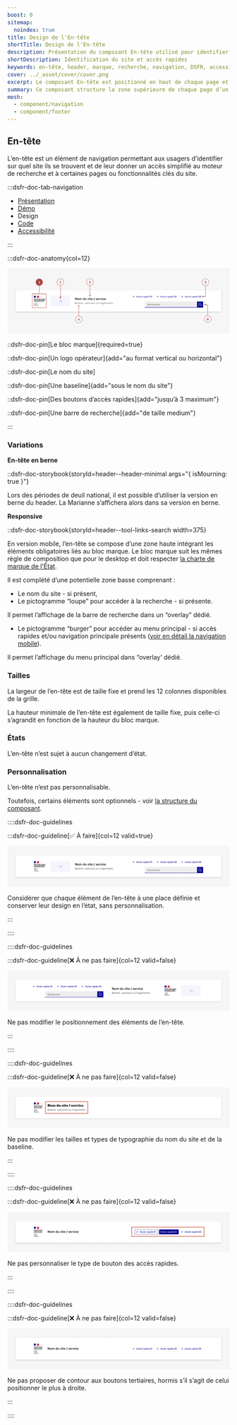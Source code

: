 ```yaml
---
boost: 0
sitemap:
  noindex: true
title: Design de l'En-tête
shortTitle: Design de l'En-tête
description: Présentation du composant En-tête utilisé pour identifier le site consulté et donner accès à des fonctionnalités clés comme la recherche ou la connexion.
shortDescription: Identification du site et accès rapides
keywords: en-tête, header, marque, recherche, navigation, DSFR, accessibilité, interface
cover: ../_asset/cover/cover.png
excerpt: Le composant En-tête est positionné en haut de chaque page et permet à l’usager de savoir sur quel site il se trouve, tout en facilitant l’accès aux fonctions principales comme la recherche ou la connexion.
summary: Ce composant structure la zone supérieure de chaque page d’un site public. Il intègre les éléments d’identité visuelle de l’État, les éventuels accès rapides à des fonctions essentielles, et le moteur de recherche. Non personnalisable, l’en-tête garantit cohérence, lisibilité et conformité avec la charte de l’État, en version desktop comme mobile. Il peut être enrichi ou simplifié selon les besoins du site.
mesh:
  - component/navigation
  - component/footer
---
```


## En-tête

L’en-tête est un élément de navigation permettant aux usagers d’identifier sur quel site ils se trouvent et de leur donner un accès simplifié au moteur de recherche et à certaines pages ou fonctionnalités clés du site.

:::dsfr-doc-tab-navigation

- [Présentation](../index.md)
- [Démo](../demo/index.md)
- Design
- [Code](../code/index.md)
- [Accessibilité](../accessibility/index.md)

:::

:::dsfr-doc-anatomy{col=12}

![Anatomie de l'en-tête](../_asset/anatomy/anatomy-1.png)

::dsfr-doc-pin[Le bloc marque]{required=true}

::dsfr-doc-pin[Un logo opérateur]{add="au format vertical ou horizontal"}

::dsfr-doc-pin[Le nom du site]

::dsfr-doc-pin[Une baseline]{add="sous le nom du site"}

::dsfr-doc-pin[Des boutons d’accès rapides]{add="jusqu’à 3 maximum"}

::dsfr-doc-pin[Une barre de recherche]{add="de taille medium"}

:::

### Variations

**En-tête en berne**

::dsfr-doc-storybook{storyId=header--header-minimal args="{ isMourning: true }"}

Lors des périodes de deuil national, il est possible d’utiliser la version en berne du header. La Marianne s’affichera alors dans sa version en berne.

**Responsive**

::dsfr-doc-storybook{storyId=header--tool-links-search width=375}

En version mobile, l’en-tête se compose d’une zone haute intégrant les éléments obligatoires liés au bloc marque. Le bloc marque suit les mêmes règle de composition que pour le desktop et doit respecter [la charte de marque de l'État](https://www.gouvernement.fr/marque-Etat).

Il est complété d’une potentielle zone basse comprenant :

- Le nom du site - si présent,
- Le pictogramme “loupe” pour accéder à la recherche - si présente.

Il permet l’affichage de la barre de recherche dans un “overlay” dédié.

- Le pictogramme “burger” pour accéder au menu principal - si accès rapides et/ou navigation principale présents ([voir en détail la navigation mobile](../../../../navigation/_part/doc/index.md)).

Il permet l’affichage du menu principal dans “overlay’ dédié.

### Tailles

La largeur de l’en-tête est de taille fixe et prend les 12 colonnes disponibles de la grille.

La hauteur minimale de l’en-tête est également de taille fixe, puis celle-ci s’agrandit en fonction de la hauteur du bloc marque.

### États

L’en-tête n’est sujet à aucun changement d’état.

### Personnalisation

L’en-tête n’est pas personnalisable.

Toutefois, certains éléments sont optionnels - voir [la structure du composant](#en-tête).

::::dsfr-doc-guidelines

:::dsfr-doc-guideline[✅ À faire]{col=12 valid=true}

![](../_asset/custom/do-1.png)

Considérer que chaque élément de l’en-tête à une place définie et conserver leur design en l’état, sans personnalisation.

:::

::::

::::dsfr-doc-guidelines

:::dsfr-doc-guideline[❌ À ne pas faire]{col=12 valid=false}

![](../_asset/custom/dont-1.png)

Ne pas modifier le positionnement des éléments de l’en-tête.

:::

::::

::::dsfr-doc-guidelines

:::dsfr-doc-guideline[❌ À ne pas faire]{col=12 valid=false}

![](../_asset/custom/dont-2.png)

Ne pas modifier les tailles et types de typographie du nom du site et de la baseline.

:::

::::

::::dsfr-doc-guidelines

:::dsfr-doc-guideline[❌ À ne pas faire]{col=12 valid=false}

![](../_asset/custom/dont-3.png)

Ne pas personnaliser le type de bouton des accès rapides.

:::

::::

::::dsfr-doc-guidelines

:::dsfr-doc-guideline[❌ À ne pas faire]{col=12 valid=false}

![](../_asset/custom/dont-4.png)

Ne pas proposer de contour aux boutons tertiaires, hormis s’il s’agit de celui positionner le plus à droite.

:::

::::
